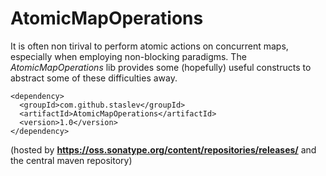 AtomicMapOperations
===================
It is often non tirival to perform atomic actions on concurrent maps, especially when employing non-blocking paradigms. The *AtomicMapOperations* lib provides some (hopefully) useful constructs to abstract some of these difficulties away.

    <dependency>
      <groupId>com.github.staslev</groupId>
      <artifactId>AtomicMapOperations</artifactId>
      <version>1.0</version>
    </dependency>

(hosted by **https://oss.sonatype.org/content/repositories/releases/** and the central maven repository)
